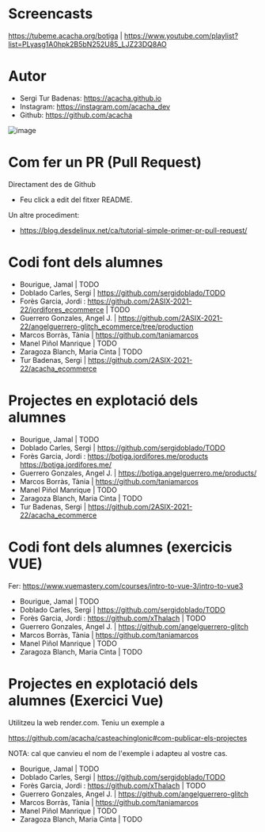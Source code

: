 # Screencasts

https://tubeme.acacha.org/botiga | https://www.youtube.com/playlist?list=PLyasg1A0hpk2B5bN252U85_LJZ23DQ8AO

# Autor

- Sergi Tur Badenas: https://acacha.github.io
- Instagram: https://instagram.com/acacha_dev
- Github: https://github.com/acacha

![image](https://user-images.githubusercontent.com/4015406/140644527-e186bf90-e556-4970-98ed-3f00c5f1af11.png)

# Com fer un PR (Pull Request)

Directament des de Github

- Feu click a edit del fitxer README.

Un altre procediment:
- https://blog.desdelinux.net/ca/tutorial-simple-primer-pr-pull-request/

# Codi font dels alumnes

- Bourigue, Jamal | TODO
- Doblado Carles, Sergi | https://github.com/sergidoblado/TODO
- Forès Garcia, Jordi : https://github.com/2ASIX-2021-22/jordifores_ecommerce | TODO
- Guerrero Gonzales, Angel J. | https://github.com/2ASIX-2021-22/angelguerrero-glitch_ecommerce/tree/production
- Marcos Borràs, Tània | https://github.com/taniamarcos
- Manel Piñol Manrique | TODO
- Zaragoza Blanch, Maria Cinta | TODO
- Tur Badenas, Sergi | https://github.com/2ASIX-2021-22/acacha_ecommerce

# Projectes en explotació dels alumnes

- Bourigue, Jamal | TODO
- Doblado Carles, Sergi | https://github.com/sergidoblado/TODO
- Forès Garcia, Jordi : https://botiga.jordifores.me/products https://botiga.jordifores.me/
- Guerrero Gonzales, Angel J. | https://botiga.angelguerrero.me/products/
- Marcos Borràs, Tània | https://github.com/taniamarcos
- Manel Piñol Manrique | TODO
- Zaragoza Blanch, Maria Cinta | TODO
- Tur Badenas, Sergi | https://github.com/2ASIX-2021-22/acacha_ecommerce

# Codi font dels alumnes (exercicis VUE)

Fer: https://www.vuemastery.com/courses/intro-to-vue-3/intro-to-vue3

- Bourigue, Jamal | TODO
- Doblado Carles, Sergi | https://github.com/sergidoblado/TODO
- Forès Garcia, Jordi : https://github.com/xThalach | TODO
- Guerrero Gonzales, Angel J. | https://github.com/angelguerrero-glitch
- Marcos Borràs, Tània | https://github.com/taniamarcos
- Manel Piñol Manrique | TODO
- Zaragoza Blanch, Maria Cinta | TODO

# Projectes en explotació dels alumnes (Exercici Vue)

Utilitzeu la web render.com. Teniu un exemple a

https://github.com/acacha/casteachingIonic#com-publicar-els-projectes

NOTA: cal que canvieu el nom de l'exemple i adapteu al vostre cas.

- Bourigue, Jamal | TODO
- Doblado Carles, Sergi | https://github.com/sergidoblado/TODO
- Forès Garcia, Jordi : https://github.com/xThalach | TODO
- Guerrero Gonzales, Angel J. | https://github.com/angelguerrero-glitch
- Marcos Borràs, Tània | https://github.com/taniamarcos
- Manel Piñol Manrique | TODO
- Zaragoza Blanch, Maria Cinta | TODO

